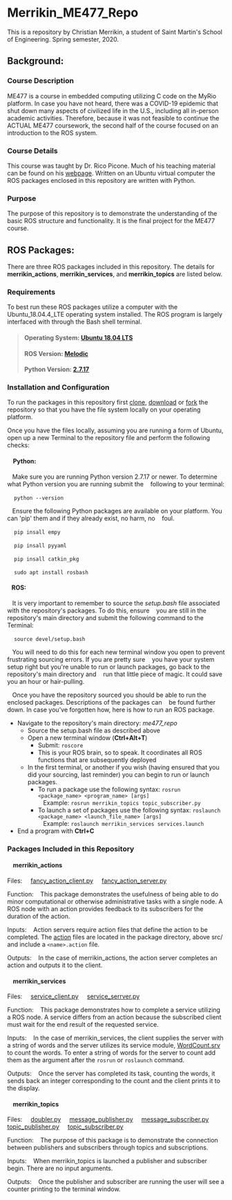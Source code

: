 # Merrikin_ME477_Repo
This is a repository by Christian Merrikin, a student of Saint Martin's School of Engineering. Spring semester, 2020.
## Background:
### Course Description
ME477 is a course in embedded computing utilizing C code on the MyRio platform. In case you have not 
heard, there was a COVID-19 epidemic that shut down many aspects of civilized life in the U.S., 
including all in-person academic activities. Therefore, because it was not feasible to continue
the ACTUAL ME477 coursework, the second half of the course focused on an introduction to the 
ROS system.
### Course Details
This course was taught by Dr. Rico Picone. Much of his teaching material can be found on his [webpage](http://ricopic.one/courses/robotics_mini_course).
Written on an Ubuntu virtual computer the ROS packages enclosed in this repository are written with Python.
### Purpose
The purpose of this repository is to demonstrate the understanding of the basic ROS structure and functionality. It is the 
final project for the ME477 course.
## ROS Packages:
There are three ROS packages included in this repository. The details for **merrikin_actions**, **merrikin_services**, and **merrikin_topics** are listed below.
### Requirements
To best run these ROS packages utilize a computer with the Ubuntu_18.04.4_LTE operating system installed. The ROS program is largely interfaced with through the Bash shell terminal. 
> #### Operating System: [Ubuntu 18.04 LTS](https://ubuntu.com/download/desktop)
> #### ROS Version: [Melodic](http://wiki.ros.org/melodic)
> #### Python Version: [2.7.17](https://www.python.org/downloads/release/python-2717/)
### Installation and Configuration
To run the packages in this repository first [clone](https://help.github.com/en/github/creating-cloning-and-archiving-repositories/cloning-a-repository), [download](https://superuser.com/questions/1309683/how-do-i-download-my-whole-repository-from-gitlab) or [fork](https://help.github.com/en/enterprise/2.13/user/articles/fork-a-repo) the repository so that you have the file system locally on your operating platform. 

Once you have the files locally, assuming you are running a form of Ubuntu, open up a new Terminal to the repository file and perform the following checks:

#### &nbsp;&nbsp;&nbsp; Python:
&nbsp;&nbsp;&nbsp;Make sure you are running Python version 2.7.17 or newer. To determine what Python version you are running submit the &nbsp;&nbsp;&nbsp;following to your terminal: 

&nbsp;&nbsp;&nbsp; `python --version`

&nbsp;&nbsp;&nbsp;Ensure the following Python packages are available on your platform. You can 'pip' them and if they already exist, no harm, no &nbsp;&nbsp;&nbsp;foul.

&nbsp;&nbsp;&nbsp; `pip insall empy` 

&nbsp;&nbsp;&nbsp; `pip insall pyyaml` 

&nbsp;&nbsp;&nbsp; `pip insall catkin_pkg` 

&nbsp;&nbsp;&nbsp; `sudo apt install rosbash` 

#### &nbsp;&nbsp;&nbsp;ROS:
&nbsp;&nbsp;&nbsp;It is very important to remember to source the _setup.bash_ file associated with the repository's packages. To do 
this, ensure &nbsp;&nbsp;&nbsp;you are still in the repository's main directory and submit the following command to the Terminal:

&nbsp;&nbsp;&nbsp; `source devel/setup.bash`

&nbsp;&nbsp;&nbsp;You will need to do this for each new terminal window you open to prevent frustrating sourcing errors. If you are pretty sure &nbsp;&nbsp;&nbsp;you have your system setup right but you're unable to run or launch packages, go back to the repository's main directory and &nbsp;&nbsp;&nbsp;run that little piece of magic. It could save you an hour or hair-pulling. 

&nbsp;&nbsp;&nbsp;Once you have the repository sourced you should be able to run the enclosed packages. Descriptions of the packages can &nbsp;&nbsp;&nbsp;be found further down. In case you've forgotten how, here is how to run an ROS package.
- Navigate to the repository's main directory: _me477_repo_ 
   - Source the setup.bash file as described above 
   - Open a new terminal window (__Ctrl+Alt+T__) 
     - Submit: `roscore` 
     - This is your ROS brain, so to speak. It coordinates all ROS functions that are subsequently deployed
   - In the first terminal, or another if you wish (having ensured that you did your sourcing, last reminder) you can begin to run or launch packages. 
     - To run a package use the following syntax: `rosrun <package_name> <program_name> [args]` \
       &nbsp;&nbsp;&nbsp;Example: `rosrun merrikin_topics topic_subscriber.py`
     - To launch a set of packages use the following syntax: `roslaunch <package_name> <launch_file_name> [args]` \
       &nbsp;&nbsp;&nbsp;Example: `roslaunch merrikin_services services.launch`
 - End a program with __Ctrl+C__
       
### Packages Included in this Repository

#### &nbsp;&nbsp;&nbsp; merrikin_actions
Files:
&nbsp;&nbsp;&nbsp; [fancy_action_client.py](https://github.com/merrikin/me477_repo/blob/master/merrikin_actions/src/fancy_action_client.py)
&nbsp;&nbsp;&nbsp; [fancy_action_server.py](https://github.com/merrikin/me477_repo/blob/master/merrikin_actions/src/fancy_action_server.py)

Function:
&nbsp;&nbsp;&nbsp;This package demonstrates the usefulness of being able to do minor computational or otherwise administrative tasks with a single node. A ROS node with an action provides feedback to its subscribers for the duration of the action. 

Inputs:
&nbsp;&nbsp;&nbsp;Action servers require action files that define the action to be completed. The [action](https://github.com/merrikin/me477_repo/tree/master/merrikin_actions/action) files are located in the package directory, above src/ and include a `<name>.action` file. 

Outputs:
&nbsp;&nbsp;&nbsp;In the case of merrikin_actions, the action server completes an action and outputs it to the client.

#### &nbsp;&nbsp;&nbsp; merrikin_services
Files:
&nbsp;&nbsp;&nbsp; [service_client.py](https://github.com/merrikin/me477_repo/blob/master/merrikin_services/src/service_client.py)
&nbsp;&nbsp;&nbsp; [service_serrver.py](https://github.com/merrikin/me477_repo/blob/master/merrikin_services/src/service_server.py)

Function:
&nbsp;&nbsp;&nbsp;This package demonstrates how to complete a service utilizing a ROS node. A service differs from an action because the subscribed client must wait for the end result of the requested service.  

Inputs:
&nbsp;&nbsp;&nbsp;In the case of merrikin_services, the client supplies the server with a string of words and the server utilizes its service module, [WordCount.srv](https://github.com/merrikin/me477_repo/blob/master/merrikin_services/srv/WordCount.srv) to count the words. To enter a string of words for the server to count add them as the argument after the `rosrun` or `roslaunch` command.

Outputs:
&nbsp;&nbsp;&nbsp;Once the server has completed its task, counting the words, it sends back an integer corresponding to the count and the client prints it to the display.

#### &nbsp;&nbsp;&nbsp; merrikin_topics
Files:
&nbsp;&nbsp;&nbsp; [doubler.py](https://github.com/merrikin/me477_repo/blob/master/merrikin_topics/src/doubler.py)
&nbsp;&nbsp;&nbsp; [message_publisher.py](https://github.com/merrikin/me477_repo/blob/master/merrikin_topics/src/message_publisher.py)
&nbsp;&nbsp;&nbsp; [message_subscriber.py](https://github.com/merrikin/me477_repo/blob/master/merrikin_topics/src/message_subscriber.py)
&nbsp;&nbsp;&nbsp; [topic_publisher.py](https://github.com/merrikin/me477_repo/blob/master/merrikin_topics/src/topic_publisher.py)
&nbsp;&nbsp;&nbsp; [topic_subscriber.py](https://github.com/merrikin/me477_repo/blob/master/merrikin_topics/src/topic_subscriber.py)

Function:
&nbsp;&nbsp;&nbsp;The purpose of this package is to demonstrate the connection between publishers and subscribers through topics and subscriptions.

Inputs:
&nbsp;&nbsp;&nbsp;When merrikin_topics is launched a publisher and subscriber begin. There are no input arguments.

Outputs:
&nbsp;&nbsp;&nbsp;Once the publisher and subscriber are running the user will see a counter printing to the terminal window.

